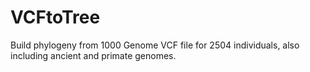 # VCFtoTree
Build phylogeny from 1000 Genome VCF file for 2504 individuals, also including ancient and primate genomes.
